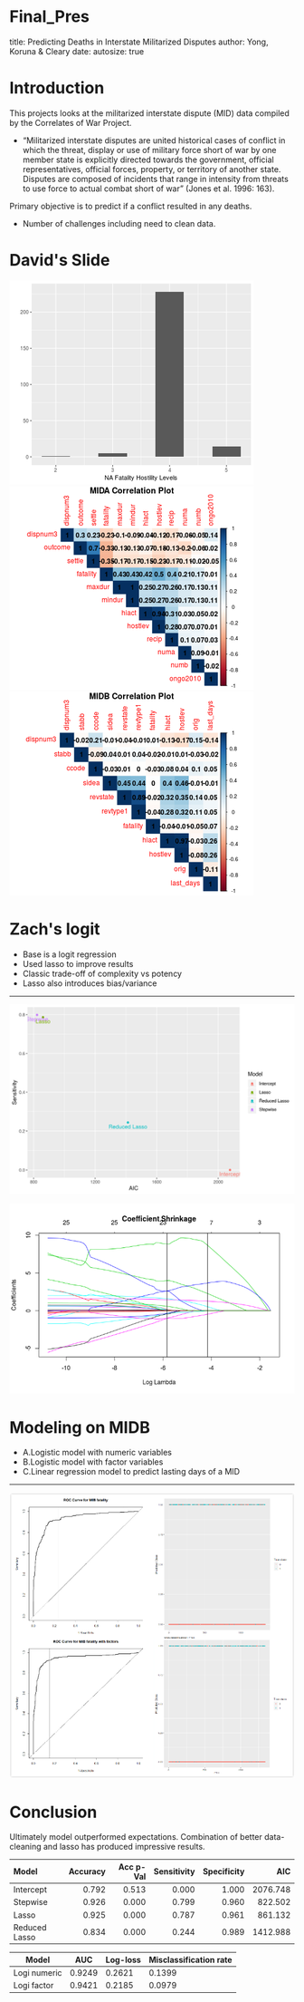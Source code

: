 Final_Pres
========================================================
title: Predicting Deaths in Interstate Militarized Disputes
author: Yong, Koruna & Cleary
date: 
autosize: true

Introduction
========================================================

This projects looks at the militarized interstate dispute (MID) data compiled by the Correlates of War Project. 

- “Militarized interstate disputes are united historical cases of conflict in which the threat, display or use of military force short of war by one member state is explicitly directed towards the government, official representatives, official forces, property, or territory of another state. Disputes are composed of incidents that range in intensity from threats to use force to actual combat short of war” (Jones et al. 1996: 163).

Primary objective is to predict if a conflict resulted in any deaths.
- Number of challenges including need to clean data.

David's Slide
========================================================

![Histogram](Final_Pres-figure/unnamed-chunk-1-1.png)
![MIDA Corrplot](Final_Pres-figure/unnamed-chunk-2-1.png)
![MIDB Corrplot](Final_Pres-figure/unnamed-chunk-2-2.png)



Zach's logit
========================================================

- Base is a logit regression
- Used lasso to improve results
- Classic trade-off of complexity vs potency
- Lasso also introduces bias/variance

***

![A suprising result](Final_Pres-figure/AICvSens.png)

![I think it is pretty](Final_Pres-figure/shrinkplot.png)


Modeling on MIDB
========================================================
- A.Logistic model with numeric variables  
- B.Logistic model with factor variables  
- C.Linear regression model to predict lasting days of a MID

***

![MIDB](Final_Pres-figure/MIDB.png)


Conclusion
========================================================

Ultimately model outperformed expectations. Combination of better data-cleaning and lasso has produced impressive results.




|Model         | Accuracy| Acc p-Val| Sensitivity| Specificity|      AIC|
|:-------------|--------:|---------:|-----------:|-----------:|--------:|
|Intercept     |    0.792|     0.513|       0.000|       1.000| 2076.748|
|Stepwise      |    0.926|     0.000|       0.799|       0.960|  822.502|
|Lasso         |    0.925|     0.000|       0.787|       0.961|  861.132|
|Reduced Lasso |    0.834|     0.000|       0.244|       0.989| 1412.988|

Model        | AUC   | Log-loss | Misclassification rate
-------------|-------|----------|------------------------
Logi numeric |0.9249 |  0.2621  |  0.1399   
Logi factor  |0.9421 |  0.2185  |  0.0979


